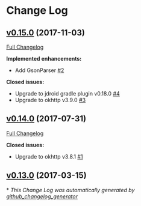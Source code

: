 # Change Log

## [v0.15.0](https://github.com/maxirosson/jdroid-java-http/tree/v0.15.0) (2017-11-03)
[Full Changelog](https://github.com/maxirosson/jdroid-java-http/compare/v0.14.0...v0.15.0)

**Implemented enhancements:**

- Add GsonParser [\#2](https://github.com/maxirosson/jdroid-java-http/issues/2)

**Closed issues:**

- Upgrade to jdroid gradle plugin v0.18.0 [\#4](https://github.com/maxirosson/jdroid-java-http/issues/4)
- Upgrade to okhttp v3.9.0 [\#3](https://github.com/maxirosson/jdroid-java-http/issues/3)

## [v0.14.0](https://github.com/maxirosson/jdroid-java-http/tree/v0.14.0) (2017-07-31)
[Full Changelog](https://github.com/maxirosson/jdroid-java-http/compare/v0.13.0...v0.14.0)

**Closed issues:**

- Upgrade to okhttp v3.8.1 [\#1](https://github.com/maxirosson/jdroid-java-http/issues/1)

## [v0.13.0](https://github.com/maxirosson/jdroid-java-http/tree/v0.13.0) (2017-03-15)


\* *This Change Log was automatically generated by [github_changelog_generator](https://github.com/skywinder/Github-Changelog-Generator)*